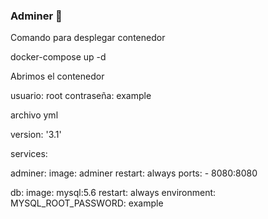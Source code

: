 
### Adminer 🔧

Comando para desplegar contenedor


docker-compose up -d


Abrimos el contenedor



usuario: root
contraseña: example


archivo yml



version: '3.1'

services:

  adminer:
    image: adminer
    restart: always
    ports:
      - 8080:8080

  db:
    image: mysql:5.6
    restart: always
    environment:
      MYSQL_ROOT_PASSWORD: example

